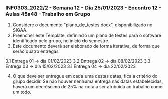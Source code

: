 ### INF0303_2022/2 - Semana 12 - Dia 25/01/2023 - Encontro 12 - Aulas 45a48 - Trabalho em Grupo

1. Considere o documento "plano_de_testes.docx", disponibilizado no SIGAA.
2. Preencher este Template, definindo um plano de testes para o software identificado pelo grupo, no início do semestre.
3. Este documento deverá ser elaborado de forma iterativa, de forma que serão quatro entregas.

  3.1 Entrega 01 -> dia 01/02/2023
  3.2 Entrega 02 -> dia 08/02/2023
  3.3 Entrega 03 -> dia 15/02/2023
  3.1 Entrega 04 -> dia 22/02/2023

4. O que deve ser entregue em cada uma destas datas, fica a critério do grupo decidir. Se não houver nenhuma entrega nas datas estabelecidas, haverá um decréscimo de 25% na nota a ser atribuída ao trabalho como um todo.
